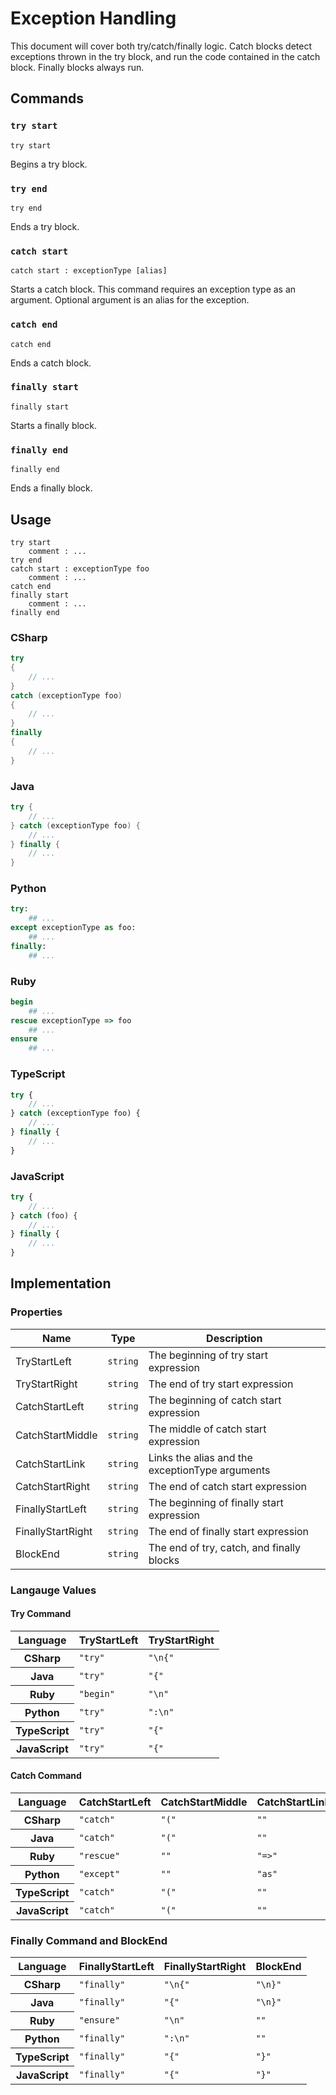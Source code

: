 # Exception Handling

This document will cover both try/catch/finally logic.
Catch blocks detect exceptions thrown in the try block, and run the code contained in the catch block.
Finally blocks always run.

## Commands

### `try start`

`try start`

Begins a try block.

### `try end`

`try end`

Ends a try block.

### `catch start`

`catch start : exceptionType [alias]`

Starts a catch block. 
This command requires an exception type as an argument. 
Optional argument is an alias for the exception.

### `catch end`

`catch end`

Ends a catch block.

### `finally start`

`finally start`

Starts a finally block.

### `finally end`

`finally end`

Ends a finally block.

## Usage

```
try start
    comment : ...
try end
catch start : exceptionType foo
    comment : ...
catch end
finally start
    comment : ...
finally end
```

### CSharp

```csharp
try
{
    // ...
}
catch (exceptionType foo)
{
    // ...
}
finally
{
    // ...
}
```

### Java

```java
try {
    // ...
} catch (exceptionType foo) {
    // ...
} finally {
    // ...
}
```

### Python

```python
try:
    ## ...
except exceptionType as foo:
    ## ...
finally:
    ## ...
```

### Ruby

```ruby
begin
    ## ...
rescue exceptionType => foo
    ## ...
ensure
    ## ...
```

### TypeScript

```typescript
try {
    // ...
} catch (exceptionType foo) {
    // ...
} finally {
    // ...
}
```

### JavaScript

```javascript
try {
    // ...
} catch (foo) {
    // ...
} finally {
    // ...
}
```

## Implementation

### Properties

<table>
    <thead>
        <th>Name</th>
        <th>Type</th>
        <th>Description</th>
    </thead>
    <tbody>
        <tr>
            <td>TryStartLeft</td>
            <td><code>string</code></td>
            <td>The beginning of try start expression</td>
        </tr>
        <tr>
            <td>TryStartRight</td>
            <td><code>string</code></td>
            <td>The end of try start expression</td>
        </tr>
        <tr>
            <td>CatchStartLeft</td>
            <td><code>string</code></td>
            <td>The beginning of catch start expression</td>
        </tr>
        <tr>
            <td>CatchStartMiddle</td>
            <td><code>string</code></td>
            <td>The middle of catch start expression</td>
        </tr>
        <tr>
            <td>CatchStartLink</td>
            <td><code>string</code></td>
            <td>Links the alias and the exceptionType arguments</td>
        </tr>
        <tr>
            <td>CatchStartRight</td>
            <td><code>string</code></td>
            <td>The end of catch start expression</td>
        </tr>
        <tr>
            <td>FinallyStartLeft</td>
            <td><code>string</code></td>
            <td>The beginning of finally start expression</td>
        </tr>
        <tr>
            <td>FinallyStartRight</td>
            <td><code>string</code></td>
            <td>The end of finally start expression</td>
        </tr>
        <tr>
            <td>BlockEnd</td>
            <td><code>string</code></td>
            <td>The end of try, catch, and finally blocks</td>
        </tr>
    </tbody>
</table>

### Langauge Values

#### Try Command

<table>
    <thead>
        <th>Language</th>
        <th>TryStartLeft</th>
        <th>TryStartRight</th>
    </thead>
    <tbody>
        <tr>
            <th>CSharp</th>
            <td><code>"try"</code></td>
            <td><code>"\n{"</code></td>   
        </tr>
        <tr>
            <th>Java</th>
            <td><code>"try"</code></td>
            <td><code>"{"</code></td>
        </tr>
        <tr>
            <th>Ruby</th>
            <td><code>"begin"</code></td>
            <td><code>"\n"</code></td>
        </tr>
        <tr>
            <th>Python</th>
            <td><code>"try"</code></td>
            <td><code>":\n"</code></td>            
        </tr>
        <tr>
            <th>TypeScript</th>
            <td><code>"try"</code></td>
            <td><code>"{"</code></td>
        </tr>
        <tr>
            <th>JavaScript</th>
            <td><code>"try"</code></td>
            <td><code>"{"</code></td>
        </tr>
    </tbody>
</table>

#### Catch Command

<table>
    <thead>
        <th>Language</th>
        <th>CatchStartLeft</th>
        <th>CatchStartMiddle</th>
        <th>CatchStartLink</th>
        <th>CatchStartRight</th>
    </thead>
    <tbody>
        <tr>
            <th>CSharp</th>
            <td><code>"catch"</code></td>
            <td><code>"("</code></td>
            <td><code>""</code></td>
            <td><code>")\n{"</code></td>
        </tr>
        <tr>
            <th>Java</th>
            <td><code>"catch"</code></td>
            <td><code>"("</code></td>
            <td><code>""</code></td>
            <td><code>") {"</code></td>
        </tr>
        <tr>
            <th>Ruby</th>
            <td><code>"rescue"</code></td>
            <td><code>""</code></td>
            <td><code>"=>"</code></td>
            <td><code>"\n"</code></td>
        </tr>
        <tr>
            <th>Python</th>
            <td><code>"except"</code></td>
            <td><code>""</code></td>
            <td><code>"as"</code></td>
            <td><code>":\n"</code></td>
        </tr>
        <tr>
            <th>TypeScript</th>
            <td><code>"catch"</code></td>
            <td><code>"("</code></td>
            <td><code>""</code></td>
            <td><code>") {"</code></td>
        </tr>
        <tr>
            <th>JavaScript</th>
            <td><code>"catch"</code></td>
            <td><code>"("</code></td>
            <td><code>""</code></td>
            <td><code>") {"</code></td>
        </tr>
    </tbody>
</table>

### Finally Command and BlockEnd

<table>
    <thead>
        <th>Language</th>
        <th>FinallyStartLeft</th>
        <th>FinallyStartRight</th>
        <th>BlockEnd</th>
    </thead>
    <tbody>
        <tr>
            <th>CSharp</th>
            <td><code>"finally"</code></td>
            <td><code>"\n{"</code></td>
            <td><code>"\n}"</code></td>       
        </tr>
        <tr>
            <th>Java</th>
            <td><code>"finally"</code></td>
            <td><code>"{"</code></td>
            <td><code>"\n}"</code></td>
        </tr>
        <tr>
            <th>Ruby</th>
            <td><code>"ensure"</code></td>
            <td><code>"\n"</code></td>
            <td><code>""</code></td>
        </tr>
        <tr>
            <th>Python</th>
            <td><code>"finally"</code></td>
            <td><code>":\n"</code></td>
            <td><code>""</code></td>            
        </tr>
        <tr>
            <th>TypeScript</th>
            <td><code>"finally"</code></td>
            <td><code>"{"</code></td>
            <td><code>"}"</code></td>
        </tr>
        <tr>
            <th>JavaScript</th>
            <td><code>"finally"</code></td>
            <td><code>"{"</code></td>
            <td><code>"}"</code></td>
        </tr>
    </tbody>
</table>
